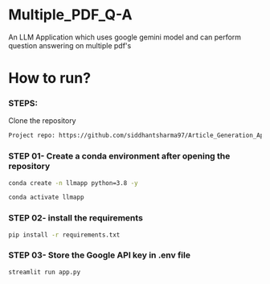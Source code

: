 # Multiple_PDF_Q-A
An LLM Application which uses google gemini model and can perform question answering on multiple pdf's

# How to run?
### STEPS:

Clone the repository

```bash
Project repo: https://github.com/siddhantsharma97/Article_Generation_App.git
```
### STEP 01- Create a conda environment after opening the repository

```bash
conda create -n llmapp python=3.8 -y
```

```bash
conda activate llmapp
```


### STEP 02- install the requirements
```bash
pip install -r requirements.txt
```
### STEP 03- Store the Google API key in .env file

```bash
streamlit run app.py
```